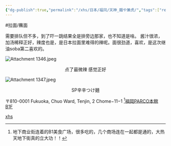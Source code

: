 ```yaml
---
{"dg-publish":true,"permalink":"/xhs/日本/福冈/天神_麺や兼虎/","tags":["rednote","福冈"],"created":"2024-09-13","updated":"2025-04-13T21:43:38.999+08:00"}
---
```


#拉面/蘸面 

需要排队但不多，到了吓一跳结果全是排旁边那家，也不知道是啥。
酱汁很浓，加汤稀释正好，辣度也是，是日本拉面里难得的辣呢。面很劲道，喜欢，是这次继油soba第二喜欢的。


![Attachment 1346.jpeg](/img/user/xhs/%E6%97%A5%E6%9C%AC/%E7%A6%8F%E5%86%88/photo-%E7%A6%8F%E5%86%88/Attachment%201346.jpeg)
<center>点了最微辣 感觉正好</center>

![Attachment 1347.jpeg](/img/user/xhs/%E6%97%A5%E6%9C%AC/%E7%A6%8F%E5%86%88/photo-%E7%A6%8F%E5%86%88/Attachment%201347.jpeg)
<center>SP辛辛つけ麺</center>

〒810-0001 Fukuoka, Chuo Ward, Tenjin, 2 Chome−11−1 [^1]<u>福岡PARCO本館 B1F</u>

[xhs](https://www.xiaohongshu.com/explore/66f062a90000000027005c46?xsec_token=ABqW31iXGaeLgX03LCtKxC-qG3wbD_n8zhieklKUDBL5A=&xsec_source=pc_user)

[^1]: 地下商业街连着的B1美食广场，很多吃的，几个商场连在一起都是通的，大热天地下街真的立大功！！
